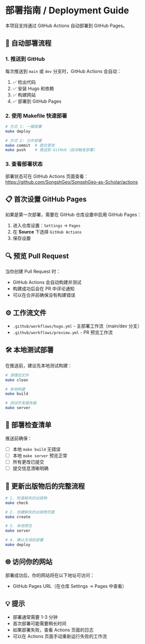 # 部署指南 / Deployment Guide

本项目支持通过 GitHub Actions 自动部署到 GitHub Pages。

## 🚀 自动部署流程

### 1. 推送到 GitHub

每次推送到 `main` 或 `dev` 分支时，GitHub Actions 会自动：

1. ✅ 检出代码
2. ✅ 安装 Hugo 和依赖
3. ✅ 构建网站
4. ✅ 部署到 GitHub Pages

### 2. 使用 Makefile 快速部署

```bash
# 方式 1: 一键部署
make deploy

# 方式 2: 分步部署
make commit  # 提交更改
make push    # 推送到 GitHub（自动触发部署）
```

### 3. 查看部署状态

部署状态可在 GitHub Actions 页面查看：
https://github.com/SongshGeo/SongshGeo-as-Scholar/actions

## 📋 首次设置 GitHub Pages

如果是第一次部署，需要在 GitHub 仓库设置中启用 GitHub Pages：

1. 进入仓库设置：`Settings` → `Pages`
2. 在 **Source** 下选择 `GitHub Actions`
3. 保存设置

## 🔍 预览 Pull Request

当你创建 Pull Request 时：
- GitHub Actions 会自动构建并测试
- 构建成功后会在 PR 中评论通知
- 可以在合并前确保没有构建错误

## ⚙️ 工作流文件

- `.github/workflows/hugo.yml` - 主部署工作流（main/dev 分支）
- `.github/workflows/preview.yml` - PR 预览工作流

## 🛠️ 本地测试部署

在推送前，建议先本地测试构建：

```bash
# 清理旧文件
make clean

# 本地构建
make build

# 测试开发服务器
make server
```

## 📝 部署检查清单

推送前确保：

- [ ] 本地 `make build` 无错误
- [ ] 本地 `make server` 预览正常
- [ ] 所有更改已提交
- [ ] 提交信息清晰明确

## 🔄 更新出版物后的完整流程

```bash
# 1. 检查缺失的出版物
make check

# 2. 创建缺失的出版物页面
make create

# 3. 本地预览
make server

# 4. 确认无误后部署
make deploy
```

## 🌐 访问你的网站

部署成功后，你的网站将在以下地址可访问：
- GitHub Pages URL（在仓库 Settings → Pages 中查看）

## 💡 提示

- 部署通常需要 1-3 分钟
- 首次部署可能需要稍长时间
- 如果部署失败，查看 Actions 页面的日志
- 可以在 Actions 页面手动重新运行失败的工作流

